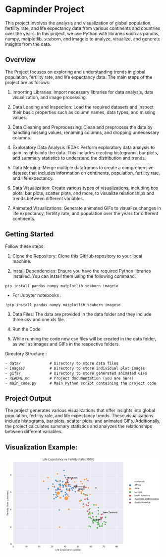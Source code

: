 # Gapminder Project
 This project involves the analysis and visualization of global population, fertility rate, and life expectancy data from various continents and countries over the years. In this project, we use Python with libraries such as pandas, numpy, matplotlib, seaborn, and imageio to analyze, visualize, and generate insights from the data.

## Overview
 The Project focuses on exploring and understanding trends in global population, fertility rate, and life expectancy data. The main steps of the project are as follows:

1. Importing Libraries: Import necessary libraries for data analysis, data visualization, and image processing.

2. Data Loading and Inspection: Load the required datasets and inspect their basic properties such as column names, data types, and missing values.

3. Data Cleaning and Preprocessing: Clean and preprocess the data by handling missing values, renaming columns, and dropping unnecessary columns.

4. Exploratory Data Analysis (EDA): Perform exploratory data analysis to gain insights into the data. This includes creating histograms, bar plots, and summary statistics to understand the distribution and trends.

5. Data Merging: Merge multiple dataframes to create a comprehensive dataset that includes information on continents, population, fertility rate, and life expectancy.

6. Data Visualization: Create various types of visualizations, including box plots, bar plots, scatter plots, and more, to visualize relationships and trends between different variables.

7. Animated Visualizations: Generate animated GIFs to visualize changes in life expectancy, fertility rate, and population over the years for different continents.

## Getting Started
Follow these steps:

1. Clone the Repository: Clone this GitHub repository to your local machine.

2. Install Dependencies: Ensure you have the required Python libraries installed. You can install them using the following command:

``````
pip install pandas numpy matplotlib seaborn imageio
``````

* For Jupyter notebooks : 

``````
!pip install pandas numpy matplotlib seaborn imageio
``````

3. Data Files: The data are provided in the data folder and they include three csv and one xls file.


4. Run the Code 

5. While running the code new csv files will be created in the data folder, as well as images and GIFs in the respective folders.



Directory Structure :
``````
- data/             # Directory to store data files
- images/           # Directory to store individual plot images
- gifs/             # Directory to store generated animated GIFs
- README.md         # Project documentation (you are here)
- main_code.py      # Main Python script containing the project code
``````

## Project Output
The project generates various visualizations that offer insights into global population, fertility rate, and life expectancy trends. These visualizations include histograms, bar plots, scatter plots, and animated GIFs. Additionally, the project calculates summary statistics and analyzes the relationships between different variables.


## Visualization Example:

![image info](./gifs/the_gif_dur02.gif)




